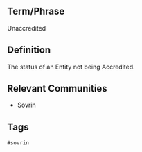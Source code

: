 ## Term/Phrase
Unaccredited

## Definition
The status of an Entity not being Accredited.

## Relevant Communities
* Sovrin

## Tags
```
#sovrin
```
